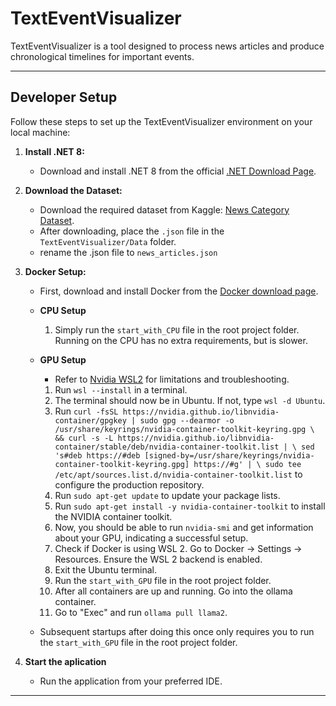 # TextEventVisualizer

TextEventVisualizer is a tool designed to process news articles and produce chronological timelines for important events.

---

## Developer Setup

Follow these steps to set up the TextEventVisualizer environment on your local machine:

1. **Install .NET 8:**

   - Download and install .NET 8 from the official [.NET Download Page](https://dotnet.microsoft.com/en-us/download/dotnet/8.0).

2. **Download the Dataset:**

   - Download the required dataset from Kaggle: [News Category Dataset](https://www.kaggle.com/datasets/rmisra/news-category-dataset).
   - After downloading, place the `.json` file in the `TextEventVisualizer/Data` folder.
   - rename the .json file to `news_articles.json`

3. **Docker Setup:**
   - First, download and install Docker from the [Docker download page](https://www.docker.com/products/docker-desktop/).

   - **CPU Setup**
     1. Simply run the `start_with_CPU` file in the root project folder. Running on the CPU has no extra requirements, but is slower.

   - **GPU Setup**
     - Refer to [Nvidia WSL2](https://docs.nvidia.com/cuda/wsl-user-guide/index.html) for limitations and troubleshooting.
     1. Run `wsl --install` in a terminal.
     2. The terminal should now be in Ubuntu. If not, type `wsl -d Ubuntu`.
     3. Run `curl -fsSL https://nvidia.github.io/libnvidia-container/gpgkey | sudo gpg --dearmor -o /usr/share/keyrings/nvidia-container-toolkit-keyring.gpg \
  && curl -s -L https://nvidia.github.io/libnvidia-container/stable/deb/nvidia-container-toolkit.list | \
    sed 's#deb https://#deb [signed-by=/usr/share/keyrings/nvidia-container-toolkit-keyring.gpg] https://#g' | \
    sudo tee /etc/apt/sources.list.d/nvidia-container-toolkit.list` to configure the production repository.
     4. Run `sudo apt-get update` to update your package lists.
     5. Run `sudo apt-get install -y nvidia-container-toolkit` to install the NVIDIA container toolkit.
     6. Now, you should be able to run `nvidia-smi` and get information about your GPU, indicating a successful setup.
     7. Check if Docker is using WSL 2. Go to Docker -> Settings -> Resources. Ensure the WSL 2 backend is enabled.
     8. Exit the Ubuntu terminal.
     9. Run the `start_with_GPU` file in the root project folder.
     10. After all containers are up and running. Go into the ollama container.
     11. Go to "Exec" and run `ollama pull llama2`.
   
   - Subsequent startups after doing this once only requires you to run the `start_with_GPU` file in the root project folder. 

4. **Start the aplication**
   - Run the application from your preferred IDE.

---
